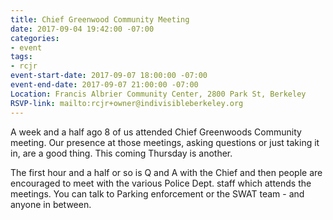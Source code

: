 ```yaml
---
title: Chief Greenwood Community Meeting
date: 2017-09-04 19:42:00 -07:00
categories:
- event
tags:
- rcjr
event-start-date: 2017-09-07 18:00:00 -07:00
event-end-date: 2017-09-07 21:00:00 -07:00
Location: Francis Albrier Community Center, 2800 Park St, Berkeley
RSVP-link: mailto:rcjr+owner@indivisibleberkeley.org
---
```


A week and a half ago 8 of us attended Chief Greenwoods Community meeting.  Our presence at those meetings, asking questions or just taking it in, are a good thing. This coming Thursday is another.

The first hour and a half or so is Q and A with the Chief and then people are encouraged to meet with the various Police Dept. staff which attends the meetings.  You can talk to Parking enforcement or the SWAT team - and anyone in between.